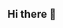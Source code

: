 ## Hi there 👋

<!--

To show languages used:
[![Top Langs](https://github-readme-stats.vercel.app/api/top-langs/?username=parhatmamat)](https://github.com/anuraghazra/github-readme-stats)

To show Github Stats:
[![Anurag's GitHub stats](https://github-readme-stats.vercel.app/api?username=parhatmamat)](https://github.com/anuraghazra/github-readme-stats)


**parhatmamat/parhatmamat** is a ✨ _special_ ✨ repository because its `README.md` (this file) appears on your GitHub profile.

Here are some ideas to get you started:

- 🔭 I’m currently working on ...
- 🌱 I’m currently learning ...
- 👯 I’m looking to collaborate on ...
- 🤔 I’m looking for help with ...
- 💬 Ask me about ...
- 📫 How to reach me: ...
- 😄 Pronouns: ...
- ⚡ Fun fact: ...
-->
